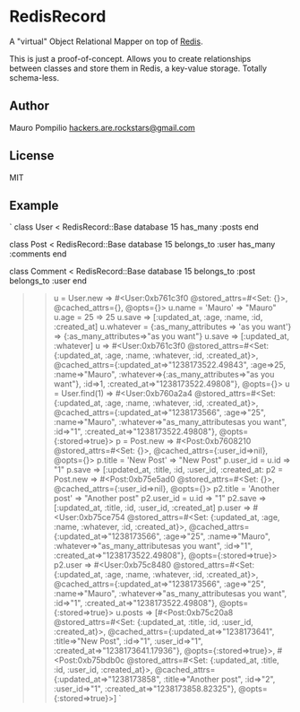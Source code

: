 # RedisRecord
A "virtual" Object Relational Mapper on top of [Redis](http://redis.googlecode.com).

This is just a proof-of-concept. Allows you to create relationships <br/>
between classes and store them in Redis, a key-value storage. Totally schema-less.

## Author
Mauro Pompilio <hackers.are.rockstars@gmail.com>

## License
MIT


## Example

`
 class User < RedisRecord::Base
   database 15
   has_many :posts
 end
 
 class Post < RedisRecord::Base
   database 15
   belongs_to :user
   has_many :comments
 end
 
 class Comment < RedisRecord::Base
   database 15
   belongs_to :post
   belongs_to :user
 end 

 >> u = User.new
 => #<User:0xb761c3f0 @stored_attrs=#<Set: {}>, @cached_attrs={}, @opts={}>
 >> u.name = 'Mauro'
 => "Mauro"
 >> u.age = 25
 => 25
 >> u.save
 => [:updated_at, :age, :name, :id, :created_at]
 >> u.whatever = {:as_many_attributes => 'as you want'}
 => {:as_many_attributes=>"as you want"}
 >> u.save
 => [:updated_at, :whatever]
 >> u
 => #<User:0xb761c3f0 @stored_attrs=#<Set: {:updated_at, :age, :name, :whatever, :id, :created_at}>, @cached_attrs={:updated_at=>"1238173522.49843", :age=>25, :name=>"Mauro", :whatever=>{:as_many_attributes=>"as you want"}, :id=>1, :created_at=>"1238173522.49808"}, @opts={}>
 >> u = User.find(1)
 => #<User:0xb760a2a4 @stored_attrs=#<Set: {:updated_at, :age, :name, :whatever, :id, :created_at}>, @cached_attrs={:updated_at=>"1238173566", :age=>"25", :name=>"Mauro", :whatever=>"as_many_attributesas you want", :id=>"1", :created_at=>"1238173522.49808"}, @opts={:stored=>true}>
 >> p = Post.new
 => #<Post:0xb7608210 @stored_attrs=#<Set: {}>, @cached_attrs={:user_id=>nil}, @opts={}>
 >> p.title = 'New Post'
 => "New Post"
 >> p.user_id = u.id
 => "1"
 >> p.save
 => [:updated_at, :title, :id, :user_id, :created_at:
 >> p2 = Post.new
 => #<Post:0xb75e5ad0 @stored_attrs=#<Set: {}>, @cached_attrs={:user_id=>nil}, @opts={}>
 >> p2.title = 'Another post'
 => "Another post"
 >> p2.user_id = u.id
 => "1"
 >> p2.save
 => [:updated_at, :title, :id, :user_id, :created_at]
 >> p.user
 => #<User:0xb75ce754 @stored_attrs=#<Set: {:updated_at, :age, :name, :whatever, :id, :created_at}>, @cached_attrs={:updated_at=>"1238173566", :age=>"25", :name=>"Mauro", :whatever=>"as_many_attributesas you want", :id=>"1", :created_at=>"1238173522.49808"}, @opts={:stored=>true}>
 >> p2.user
 => #<User:0xb75c8480 @stored_attrs=#<Set: {:updated_at, :age, :name, :whatever, :id, :created_at}>, @cached_attrs={:updated_at=>"1238173566", :age=>"25", :name=>"Mauro", :whatever=>"as_many_attributesas you want", :id=>"1", :created_at=>"1238173522.49808"}, @opts={:stored=>true}>
 >> u.posts
 => [#<Post:0xb75c20a8 @stored_attrs=#<Set: {:updated_at, :title, :id, :user_id, :created_at}>, @cached_attrs={:updated_at=>"1238173641", :title=>"New Post", :id=>"1", :user_id=>"1", :created_at=>"1238173641.17936"}, @opts={:stored=>true}>, #<Post:0xb75bdb0c @stored_attrs=#<Set: {:updated_at, :title, :id, :user_id, :created_at}>, @cached_attrs={:updated_at=>"1238173858", :title=>"Another post", :id=>"2", :user_id=>"1", :created_at=>"1238173858.82325"}, @opts={:stored=>true}>]
`




